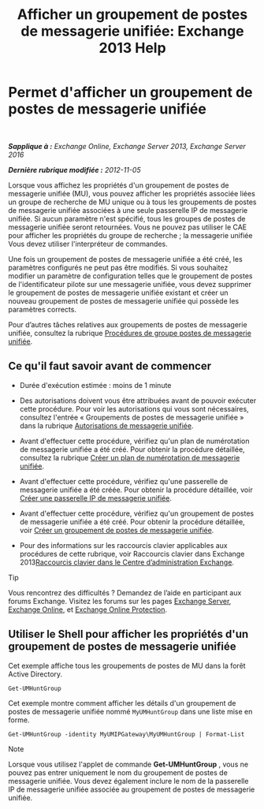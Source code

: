 ﻿---
title: 'Afficher un groupement de postes de messagerie unifiée: Exchange 2013 Help'
TOCTitle: Permet d'afficher un groupement de postes de messagerie unifiée
ms:assetid: f038f7b4-4de9-4373-bd58-09d49e37a3ed
ms:mtpsurl: https://technet.microsoft.com/fr-fr/library/Bb125167(v=EXCHG.150)
ms:contentKeyID: 50555516
ms.date: 05/23/2018
mtps_version: v=EXCHG.150
ms.translationtype: MT
---

# Permet d'afficher un groupement de postes de messagerie unifiée

 

_**Sapplique à :** Exchange Online, Exchange Server 2013, Exchange Server 2016_

_**Dernière rubrique modifiée :** 2012-11-05_

Lorsque vous affichez les propriétés d'un groupement de postes de messagerie unifiée (MU), vous pouvez afficher les propriétés associée liées un groupe de recherche de MU unique ou à tous les groupements de postes de messagerie unifiée associées à une seule passerelle IP de messagerie unifiée. Si aucun paramètre n'est spécifié, tous les groupes de postes de messagerie unifiée seront retournées. Vous ne pouvez pas utiliser le CAE pour afficher les propriétés du groupe de recherche ; la messagerie unifiée Vous devez utiliser l'interpréteur de commandes.

Une fois un groupement de postes de messagerie unifiée a été créé, les paramètres configurés ne peut pas être modifiés. Si vous souhaitez modifier un paramètre de configuration telles que le groupement de postes de l'identificateur pilote sur une messagerie unifiée, vous devez supprimer le groupement de postes de messagerie unifiée existant et créer un nouveau groupement de postes de messagerie unifiée qui possède les paramètres corrects.

Pour d’autres tâches relatives aux groupements de postes de messagerie unifiée, consultez la rubrique [Procédures de groupe postes de messagerie unifiée](um-hunt-group-procedures-exchange-2013-help.md).

## Ce qu'il faut savoir avant de commencer

  - Durée d'exécution estimée : moins de 1 minute

  - Des autorisations doivent vous être attribuées avant de pouvoir exécuter cette procédure. Pour voir les autorisations qui vous sont nécessaires, consultez l'entrée « Groupements de postes de messagerie unifiée » dans la rubrique [Autorisations de messagerie unifiée](unified-messaging-permissions-exchange-2013-help.md).

  - Avant d'effectuer cette procédure, vérifiez qu'un plan de numérotation de messagerie unifiée a été créé. Pour obtenir la procédure détaillée, consultez la rubrique [Créer un plan de numérotation de messagerie unifiée](create-a-um-dial-plan-exchange-2013-help.md).

  - Avant d'effectuer cette procédure, vérifiez qu'une passerelle de messagerie unifiée a été créée. Pour obtenir la procédure détaillée, voir [Créer une passerelle IP de messagerie unifiée](create-a-um-ip-gateway-exchange-2013-help.md).

  - Avant d'effectuer cette procédure, vérifiez qu'un groupement de postes de messagerie unifiée a été créé. Pour obtenir la procédure détaillée, voir [Créer un groupement de postes de messagerie unifiée](create-a-um-hunt-group-exchange-2013-help.md).

  - Pour des informations sur les raccourcis clavier applicables aux procédures de cette rubrique, voir Raccourcis clavier dans Exchange 2013[Raccourcis clavier dans le Centre d’administration Exchange](keyboard-shortcuts-in-the-exchange-admin-center-exchange-online-protection-help.md).

> [!TIP]
> Vous rencontrez des difficultés ? Demandez de l’aide en participant aux forums Exchange. Visitez les forums sur les pages <a href="https://go.microsoft.com/fwlink/p/?linkid=60612">Exchange Server</a>, <a href="https://go.microsoft.com/fwlink/p/?linkid=267542">Exchange Online</a>, et <a href="https://go.microsoft.com/fwlink/p/?linkid=285351">Exchange Online Protection</a>.


## Utiliser le Shell pour afficher les propriétés d'un groupement de postes de messagerie unifiée

Cet exemple affiche tous les groupements de postes de MU dans la forêt Active Directory.

    Get-UMHuntGroup

Cet exemple montre comment afficher les détails d'un groupement de postes de messagerie unifiée nommé `MyUMHuntGroup` dans une liste mise en forme.

    Get-UMHuntGroup -identity MyUMIPGateway\MyUMHuntGroup | Format-List

> [!NOTE]
> Lorsque vous utilisez l'applet de commande <strong>Get-UMHuntGroup</strong> , vous ne pouvez pas entrer uniquement le nom du groupement de postes de messagerie unifiée. Vous devez également inclure le nom de la passerelle IP de messagerie unifiée associée au groupement de postes de messagerie unifiée.

